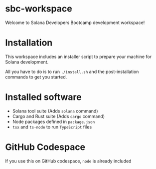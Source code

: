 # sbc-workspace

Welcome to Solana Developers Bootcamp development workspace!

# Installation
This workspace includes an installer script to prepare your machine for Solana development.

All you have to do is to run `./install.sh` and the post-installation commands to get you started.

# Installed software
- Solana tool suite (Adds `solana` command)
- Cargo and Rust suite (Adds `cargo` command)
- Node packages defined in `package.json`
- `tsx` and `ts-node` to run `TypeScript` files


# GitHub Codespace
If you use this on GitHub codespace, `node` is already included